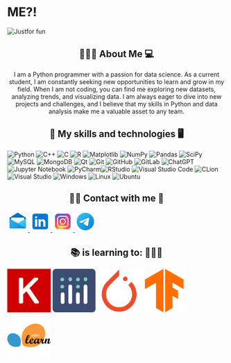 # ME?!

<img src = "https://github.com/amirrezahassani/amirrezahassani/assets/140280929/505edd8e-2921-468a-a761-5717013ed7b5.svg" alt="Justfor fun">

<h2 align="center"> 🙋🏽‍♂️ About Me 💻 </h2>
<p align="center"> I am a Python programmer with a passion for data science. As a current student, I am constantly seeking new opportunities to learn and grow in my field. 
When I am not coding, you can find me exploring new datasets, analyzing trends, and visualizing data. I am always eager to dive into new projects and challenges, and I believe that my skills in Python and data analysis make me a valuable asset to any team. </p>


<h2 align="center"> 🔧 My skills and technologies 🖥 </h2>

![Python](https://img.shields.io/badge/python-3670A0?style=for-the-badge&logo=python&logoColor=ffdd54) ![C++](https://img.shields.io/badge/c++-%2300599C.svg?style=for-the-badge&logo=c%2B%2B&logoColor=white) 	![C](https://img.shields.io/badge/c-%2300599C.svg?style=for-the-badge&logo=c&logoColor=white) ![R](https://img.shields.io/badge/r-%23276DC3.svg?style=for-the-badge&logo=r&logoColor=white) ![Matplotlib](https://img.shields.io/badge/Matplotlib-%23ffffff.svg?style=for-the-badge&logo=Matplotlib&logoColor=black) ![NumPy](https://img.shields.io/badge/numpy-%23013243.svg?style=for-the-badge&logo=numpy&logoColor=white) ![Pandas](https://img.shields.io/badge/pandas-%23150458.svg?style=for-the-badge&logo=pandas&logoColor=white) ![SciPy](https://img.shields.io/badge/SciPy-%230C55A5.svg?style=for-the-badge&logo=scipy&logoColor=%white) ![MySQL](https://img.shields.io/badge/mysql-%2300f.svg?style=for-the-badge&logo=mysql&logoColor=white) ![MongoDB](https://img.shields.io/badge/MongoDB-%234ea94b.svg?style=for-the-badge&logo=mongodb&logoColor=white) ![Qt](https://img.shields.io/badge/Qt-%23217346.svg?style=for-the-badge&logo=Qt&logoColor=white) 	![Git](https://img.shields.io/badge/git-%23F05033.svg?style=for-the-badge&logo=git&logoColor=white) 	![GitHub](https://img.shields.io/badge/github-%23121011.svg?style=for-the-badge&logo=github&logoColor=white) 	![GitLab](https://img.shields.io/badge/gitlab-%23181717.svg?style=for-the-badge&logo=gitlab&logoColor=white) ![ChatGPT](https://img.shields.io/badge/chatGPT-74aa9c?style=for-the-badge&logo=openai&logoColor=white) ![Jupyter Notebook](https://img.shields.io/badge/jupyter-%23FA0F00.svg?style=for-the-badge&logo=jupyter&logoColor=white) ![PyCharm](https://img.shields.io/badge/pycharm-143?style=for-the-badge&logo=pycharm&logoColor=black&color=black&labelColor=green)![RStudio](https://img.shields.io/badge/RStudio-4285F4?style=for-the-badge&logo=rstudio&logoColor=white) ![Visual Studio Code](https://img.shields.io/badge/Visual%20Studio%20Code-0078d7.svg?style=for-the-badge&logo=visual-studio-code&logoColor=white) ![CLion](https://img.shields.io/badge/CLion-black?style=for-the-badge&logo=clion&logoColor=white) ![Visual Studio](https://img.shields.io/badge/Visual%20Studio-5C2D91.svg?style=for-the-badge&logo=visual-studio&logoColor=white) 	![Windows](https://img.shields.io/badge/Windows-0078D6?style=for-the-badge&logo=windows&logoColor=white) ![Linux](https://img.shields.io/badge/Linux-FCC624?style=for-the-badge&logo=linux&logoColor=black) ![Ubuntu](https://img.shields.io/badge/Ubuntu-E95420?style=for-the-badge&logo=ubuntu&logoColor=white)

<h2 align="center"> ✍🏼 Contact with me 📱 </h2>
<div style="text-align=center">
  <a href="mailto:amirrezahassani.profession@gmail.com">
    <img src="https://github.com/amirrezahassani/amirrezahassani/blob/main/image/icons8-mail-48.png?raw=true" />
  </a>
  <a href="https://linkedin.com/in/amirrezahassanilinkdin">
    <img src="https://github.com/amirrezahassani/amirrezahassani/blob/main/image/icons8-linkedin-48.png?raw=true" />
  </a>
  <a href="https://instagram.com/iamirrezahassani">
    <img src="https://github.com/amirrezahassani/amirrezahassani/blob/main/image/icons8-instagram-48.png?raw=true" />
  </a>
  <a href="https://telegram.me/iamirrezahassani">
    <img src="https://github.com/amirrezahassani/amirrezahassani/blob/main/image/icons8-telegram-48.png?raw=true" />
  </a>
</div>


<h2 align="center"> 📚 is learning to: 🧗🏻‍♂️ </h2>
<img src="https://github.com/amirrezahassani/amirrezahassani/blob/main/image/Keras.png" width="100" height="100">
<img src="https://github.com/amirrezahassani/amirrezahassani/blob/main/image/Ploty.png" width="100" height="100">
<img src="https://github.com/amirrezahassani/amirrezahassani/blob/main/image/PyTorch.png" width="100" height="100">
<img src="https://github.com/amirrezahassani/amirrezahassani/blob/main/image/TensorFlow.png" width="100" height="100">
<img src="https://github.com/amirrezahassani/amirrezahassani/blob/main/image/scikit-learn.png" width="100" height="100">
